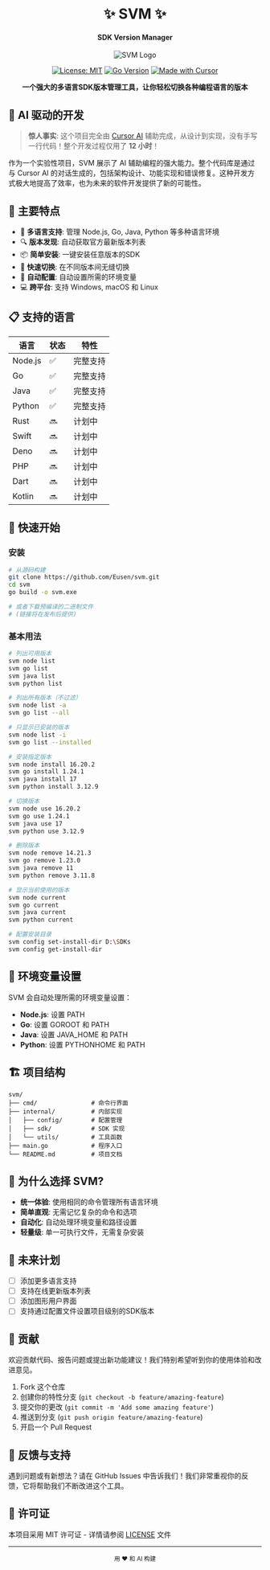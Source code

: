 <div align="center">
<h1>✨ SVM ✨</h1>
<h4>SDK Version Manager</h4>
  
![SVM Logo](https://img.shields.io/badge/SVM-SDK%20Version%20Manager-blue?style=for-the-badge)
  
[![License: MIT](https://img.shields.io/badge/License-MIT-yellow.svg)](https://opensource.org/licenses/MIT)
[![Go Version](https://img.shields.io/badge/Go-1.24+-00ADD8.svg)](https://go.dev/)
[![Made with Cursor](https://img.shields.io/badge/Made%20with-Cursor%20AI-blueviolet)](https://cursor.sh/)

**一个强大的多语言SDK版本管理工具，让你轻松切换各种编程语言的版本**

</div>

## 🚀 AI 驱动的开发

> **惊人事实**: 这个项目完全由 [Cursor AI](https://cursor.sh/) 辅助完成，从设计到实现，没有手写一行代码！整个开发过程仅用了 **12 小时**！

作为一个实验性项目，SVM 展示了 AI 辅助编程的强大能力。整个代码库是通过与 Cursor AI 的对话生成的，包括架构设计、功能实现和错误修复。这种开发方式极大地提高了效率，也为未来的软件开发提供了新的可能性。

## 🌟 主要特点

- 🔄 **多语言支持**: 管理 Node.js, Go, Java, Python 等多种语言环境
- 🔍 **版本发现**: 自动获取官方最新版本列表
- 📦 **简单安装**: 一键安装任意版本的SDK
- 🔀 **快速切换**: 在不同版本间无缝切换
- 🔧 **自动配置**: 自动设置所需的环境变量
- 💻 **跨平台**: 支持 Windows, macOS 和 Linux

## 📋 支持的语言

| 语言 | 状态 | 特性 |
|------|------|------|
| Node.js | ✅ | 完整支持 |
| Go | ✅ | 完整支持 |
| Java | ✅ | 完整支持 |
| Python | ✅ | 完整支持 |
| Rust | 🔜 | 计划中 |
| Swift | 🔜 | 计划中 |
| Deno | 🔜 | 计划中 |
| PHP | 🔜 | 计划中 |
| Dart | 🔜 | 计划中 |
| Kotlin | 🔜 | 计划中 |

## 🚀 快速开始

### 安装

```bash
# 从源码构建
git clone https://github.com/Eusen/svm.git
cd svm
go build -o svm.exe

# 或者下载预编译的二进制文件
# (链接将在发布后提供)
```

### 基本用法

```bash
# 列出可用版本
svm node list
svm go list
svm java list
svm python list

# 列出所有版本（不过滤）
svm node list -a
svm go list --all

# 只显示已安装的版本
svm node list -i
svm go list --installed

# 安装指定版本
svm node install 16.20.2
svm go install 1.24.1
svm java install 17
svm python install 3.12.9

# 切换版本
svm node use 16.20.2
svm go use 1.24.1
svm java use 17
svm python use 3.12.9

# 删除版本
svm node remove 14.21.3
svm go remove 1.23.0
svm java remove 11
svm python remove 3.11.8

# 显示当前使用的版本
svm node current
svm go current
svm java current
svm python current

# 配置安装目录
svm config set-install-dir D:\SDKs
svm config get-install-dir
```

## 🔧 环境变量设置

SVM 会自动处理所需的环境变量设置：

- **Node.js**: 设置 PATH
- **Go**: 设置 GOROOT 和 PATH
- **Java**: 设置 JAVA_HOME 和 PATH
- **Python**: 设置 PYTHONHOME 和 PATH

## 🏗️ 项目结构

```
svm/
├── cmd/               # 命令行界面
├── internal/          # 内部实现
│   ├── config/        # 配置管理
│   ├── sdk/           # SDK 实现
│   └── utils/         # 工具函数
├── main.go            # 程序入口
└── README.md          # 项目文档
```

## 🤔 为什么选择 SVM?

- **统一体验**: 使用相同的命令管理所有语言环境
- **简单直观**: 无需记忆复杂的命令和选项
- **自动化**: 自动处理环境变量和路径设置
- **轻量级**: 单一可执行文件，无需复杂安装

## 🔮 未来计划

- [ ] 添加更多语言支持
- [ ] 支持在线更新版本列表
- [ ] 添加图形用户界面
- [ ] 支持通过配置文件设置项目级别的SDK版本

## 🤝 贡献

欢迎贡献代码、报告问题或提出新功能建议！我们特别希望听到你的使用体验和改进意见。

1. Fork 这个仓库
2. 创建你的特性分支 (`git checkout -b feature/amazing-feature`)
3. 提交你的更改 (`git commit -m 'Add some amazing feature'`)
4. 推送到分支 (`git push origin feature/amazing-feature`)
5. 开启一个 Pull Request

## 📝 反馈与支持

遇到问题或有新想法？请在 GitHub Issues 中告诉我们！我们非常重视你的反馈，它将帮助我们不断改进这个工具。

## 📜 许可证

本项目采用 MIT 许可证 - 详情请参阅 [LICENSE](LICENSE) 文件

---

<div align="center">
  <sub>用 ❤️ 和 AI 构建</sub>
</div> 
